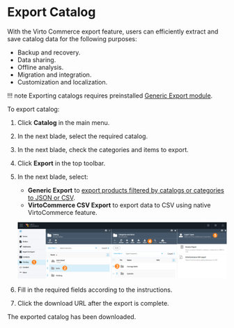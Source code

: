 # Export Catalog

With the Virto Commerce export feature, users can efficiently extract and save catalog data for the following purposes:

* Backup and recovery.
* Data sharing.
* Offline analysis. 
* Migration and integration.
* Customization and localization.

!!! note
    Exporting catalogs requires preinstalled [Generic Export module](../generic-export/overview.md).

To export catalog:

1. Click **Catalog** in the main menu.
1. In the next blade, select the required catalog.
1. In the next blade, check the categories and items to export.
1. Click **Export** in the top toolbar.
1. In the next blade, select:
    * **Generic Export** to [export products filtered by catalogs or categories to JSON or CSV](../generic-export/exporting-data.md).
    * **VirtoCommerce CSV Export** to export data to CSV using native VirtoCommerce feature.

    ![Export catalog](media/export-catalog.png)

1. Fill in the required fields according to the instructions.
1. Click the download URL after the export is complete.

The exported catalog has been downloaded.